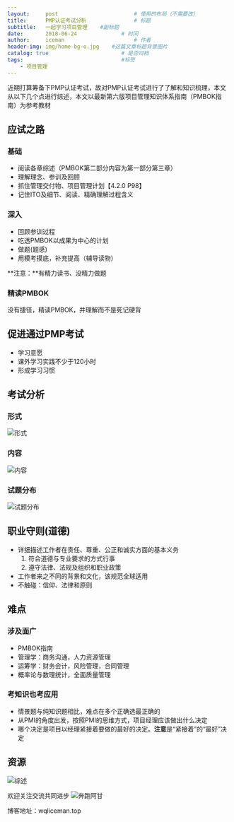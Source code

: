```yaml
---
layout:     post                    	# 使用的布局（不需要改）
title:      PMP认证考试分析               # 标题 
subtitle:   一起学习项目管理 	#副标题
date:       2018-06-24              # 时间
author:     iceman                      # 作者
header-img: img/home-bg-o.jpg    #这篇文章标题背景图片
catalog: true                       # 是否归档
tags:                               #标签
    - 项目管理
---
```


近期打算筹备下PMP认证考试，故对PMP认证考试进行了了解和知识梳理，本文从以下几个点进行综述，本文以最新第六版项目管理知识体系指南（PMBOK指南）为参考教材

## 应试之路

### 基础
- 阅读各章综述（PMBOK第二部分内容为第一部分第三章）
- 理解理念、参训及回顾
- 抓住管理交付物、项目管理计划【4.2.0 P98】
- 记住ITO及细节、阅读、精确理解过程含义


### 深入
- 回顾参训过程
- 吃透PMBOK以成果为中心的计划
- 做题(题感)
- 用模考摸底，补充提高（辅导读物）

**注意：**有精力读书、没精力做题

### 精读PMBOK

没有捷径，精读PMBOK，并理解而不是死记硬背

## 促进通过PMP考试

- 学习意愿
- 课外学习实践不少于120小时
- 形成学习习惯	

## 考试分析
### 形式
![形式](http://ww1.sinaimg.cn/large/665db722gy1fsmo2s5e3tj20gy07zaaf.jpg)

### 内容
![内容](http://ww1.sinaimg.cn/large/665db722gy1fsmo33w5tsj20dj04g74f.jpg)

### 试题分布
![试题分布](http://ww1.sinaimg.cn/large/665db722gy1fsmo1eq6ofj20dy099q39.jpg)


## 职业守则(道德)
- 详细描述工作者在责任、尊重、公正和诚实方面的基本义务
  1. 符合道德与专业要求的方式行事
  2. 遵守法律、法规及组织和职业政策
- 工作者来之不同的背景和文化，该规范全球适用
- 不触碰：信仰、法律和原则


## 难点

### 涉及面广
- PMBOK指南
- 管理学：商务沟通，人力资源管理
- 运筹学：财务会计，风险管理，合同管理
- 概率论与数理统计，全面质量管理


### 考知识也考应用
- 情景题与纯知识题相比，难点在多个正确选最正确的
- 从PMI的角度出发，按照PMI的思维方式，项目经理应该做出什么决定
- 哪个决定是项目以经理紧接着要做的最好的决定。**注意**是“紧接着”的“最好”决定

## 资源
![综述](http://ww1.sinaimg.cn/large/665db722gy1fsmo4rnivsj21e00yktcz.jpg)



欢迎关注交流共同进步
![奔跑阿甘](http://ww1.sinaimg.cn/large/665db722gy1frf76owwqjj2076076q3e.jpg)

博客地址：wqliceman.top